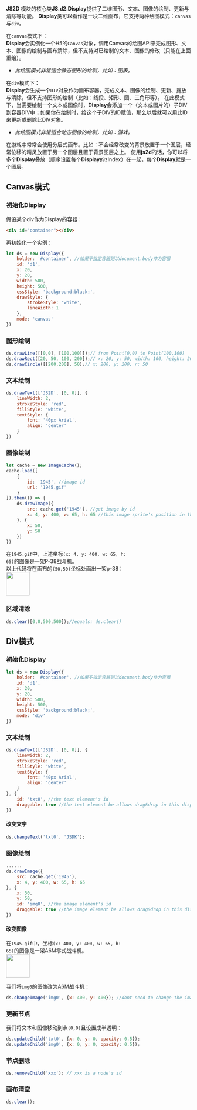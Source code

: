 <b>JS2D</b> 模块的核心类<b>JS.d2.Display</b>提供了二维图形、文本、图像的绘制、更新与清除等功能。
<b>Display</b>类可以看作是一块二维画布，它支持两种绘图模式：<code>canvas</code>与<code>div</code>。

在<code>canvas</code>模式下：<br>
<b>Display</b>会实例化一个H5的<code>Canvas</code>对象，调用Canvas的绘图API来完成图形、文本、图像的绘制与画布清除，但不支持对已绘制的文本、图像的修改（只能在上面重绘）。

* *此绘图模式非常适合静态图形的绘制，比如：图表。*

在<code>div</code>模式下：<br>
<b>Display</b>会生成一个<code>DIV</code>对象作为画布容器，完成文本、图像的绘制、更新、拖放与清除，但不支持图形的绘制（比如：线段、矩形、圆、三角形等）。
在此模式下，当需要绘制一个文本或图像时，<b>Display</b>会添加一个（文本或图片的）子DIV到容器DIV中；如果你在绘制时，给这个子DIV的ID赋值，那么以后就可以用此ID来更新或删除此DIV对象。

* *此绘图模式非常适合动态图像的绘制，比如：游戏。*

在游戏中常常会使用分层式画布。比如：不会经常改变的背景放置于一个图层，经常位移的精灵放置于另一个图层且置于背景图层之上。
使用<b>js2d</b>的话，你可以将多个<b>Display</b>叠放（顺序设置每个<b>Display</b>的zIndex）在一起，每个<b>Display</b>就是一个图层。

## Canvas模式

### 初始化Display

假设某个div作为Display的容器：
```html
<div id="container"></div>
```
再初始化一个实例：
```javascript
let ds = new Display({
    holder: '#container', //如果不指定容器则以document.body作为容器
    id: 'd1',
    x: 20,
    y: 20,
    width: 500,
    height: 500,
    cssStyle: 'background:black;',
    drawStyle: {
        strokeStyle: 'white',
        lineWidth: 1
    },
    mode: 'canvas'
})
```

### 图形绘制
```javascript
ds.drawLine([[0,0], [100,100]]);// from Point(0,0) to Point(100,100)
ds.drawRect([20, 50, 100, 200]);// x: 20, y: 50, width: 100, height: 200
ds.drawCircle([[200,200], 50);// x: 200, y: 200, r: 50
```

### 文本绘制
```javascript
ds.drawText(['JS2D', [0, 0]], {
    lineWidth: 2,
    strokeStyle: 'red',
    fillStyle: 'white',
    textStyle: {
        font: '40px Arial',
        align: 'center'
    }
})
```

### 图像绘制
```javascript
let cache = new ImageCache();
cache.load([
    {
        id: '1945', //image id
        url: '1945.gif'
    }
]).then(() => {
    ds.drawImage({
        src: cache.get('1945'), //get image by id
        x: 4, y: 400, w: 65, h: 65 //this image sprite's position in the gif
    }, {
        x: 50,
        y: 50
    })
})
```
在<code>1945.gif</code>中，上述坐标<code>(x: 4, y: 400, w: 65, h: 65)</code>的图像是一架P-38战斗机。<br>
以上代码将在画布的<code>(50,50)</code>坐标处画出一架p-38：<br>
<img src="assets/images/p38.png" width="64px" height="64px"/>

### 区域清除
```javascript
ds.clear([0,0,500,500]);//equals: ds.clear()
```

## Div模式

### 初始化Display
```javascript
let ds = new Display({
    holder: '#container', //如果不指定容器则以document.body作为容器
    id: 'd1',
    x: 20,
    y: 20,
    width: 500,
    height: 500,
    cssStyle: 'background:black;',
    mode: 'div'
})
```

### 文本绘制
```javascript
ds.drawText(['JS2D', [0, 0]], {
    lineWidth: 2,
    strokeStyle: 'red',
    fillStyle: 'white',
    textStyle: {
        font: '40px Arial',
        align: 'center'
    }
}, {
    id: 'txt0', //the text element's id
    draggable: true //the text element be allows drag&drop in this display
})
```

#### 改变文字
```javascript
ds.changeText('txt0', 'JSDK');
```

### 图像绘制
```javascript
......
ds.drawImage({
    src: cache.get('1945'),
    x: 4, y: 400, w: 65, h: 65
}, {
    x: 50,
    y: 50,
    id: 'img0', //the image element's id
    draggable: true //the image element be allows drag&drop in this display
})
```

#### 改变图像
在<code>1945.gif</code>中，坐标<code>(x: 400, y: 400, w: 65, h: 65)</code>的图像是一架A6M零式战斗机。<br>
<img src="assets/images/a6m.png" width="64px" height="64px"/>

我们将<code>img0</code>的图像改为A6M战斗机：
```javascript
ds.changeImage('img0', {x: 400, y: 400}); //dont need to change the image src, width and height
```         

### 更新节点
我们将文本和图像移动到点<code>(0,0)</code>且设置成半透明：
```javascript
ds.updateChild('txt0', {x: 0, y: 0, opacity: 0.5});
ds.updateChild('img0', {x: 0, y: 0, opacity: 0.5});
```  

### 节点删除
```javascript
ds.removeChild('xxx'); // xxx is a node's id
```
### 画布清空
```javascript
ds.clear();
```